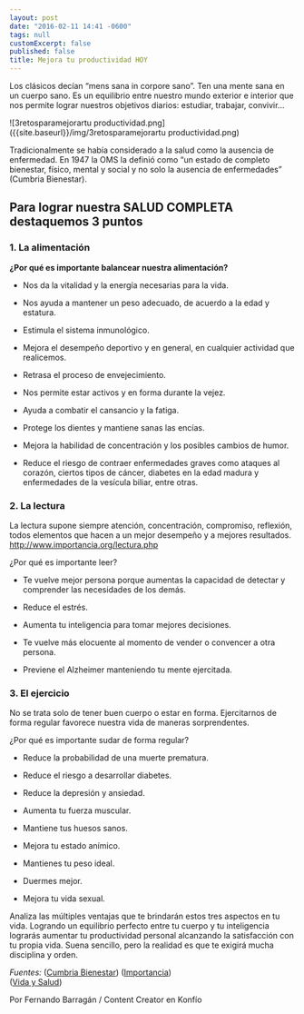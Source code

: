 ```yaml
---
layout: post
date: "2016-02-11 14:41 -0600"
tags: null
customExcerpt: false
published: false
title: Mejora tu productividad HOY
---
```


Los clásicos decían “mens sana in corpore sano”. Ten una mente sana en un cuerpo sano. Es un equilibrio entre nuestro mundo exterior e interior que nos permite lograr nuestros objetivos diarios: estudiar, trabajar, convivir...

![3retosparamejorartu productividad.png]({{site.baseurl}}/img/3retosparamejorartu productividad.png)

Tradicionalmente se había considerado a la salud como la ausencia de enfermedad. En 1947 la OMS la definió como “un estado de completo bienestar, físico, mental y social y no solo la ausencia de enfermedades” (Cumbria Bienestar).
	
## Para lograr nuestra SALUD COMPLETA destaquemos 3 puntos

### 1. La alimentación

**¿Por qué es importante balancear nuestra alimentación?** 

- Nos da la vitalidad y la energía necesarias para la vida.

- Nos ayuda a mantener un peso adecuado, de acuerdo a la edad y estatura.

- Estimula el sistema inmunológico.

- Mejora el desempeño deportivo y en general, en cualquier actividad que realicemos.

- Retrasa el proceso de envejecimiento.

- Nos permite estar activos y en forma durante la vejez.

- Ayuda a combatir el cansancio y la fatiga.

- Protege los dientes y mantiene sanas las encías.

- Mejora la habilidad de concentración y los posibles cambios de humor.

- Reduce el riesgo de contraer enfermedades graves como ataques al corazón, ciertos tipos de cáncer, diabetes en la edad madura y enfermedades de la vesícula biliar, entre otras.

### 2. La lectura

La lectura supone siempre atención, concentración, compromiso, reflexión, todos elementos que hacen a un mejor desempeño y a mejores resultados.
http://www.importancia.org/lectura.php 

¿Por qué es importante leer?

- Te vuelve mejor persona porque aumentas la capacidad de detectar y comprender las necesidades de los demás.

- Reduce el estrés.

- Aumenta tu inteligencia para tomar mejores decisiones.

- Te vuelve más elocuente al momento de vender o convencer a otra persona.

- Previene el Alzheimer manteniendo tu mente ejercitada.

### 3. El ejercicio

No se trata solo de tener buen cuerpo o estar en forma. Ejercitarnos de forma regular favorece nuestra vida de maneras sorprendentes.  

¿Por qué es importante sudar de forma regular?

- Reduce la probabilidad de una muerte prematura.

- Reduce el riesgo a desarrollar diabetes.

- Reduce la depresión y ansiedad.

- Aumenta tu fuerza muscular.

- Mantiene tus huesos sanos.

- Mejora tu estado anímico.

- Mantienes tu peso ideal.

- Duermes mejor.

- Mejora tu vida sexual.

Analiza las múltiples ventajas que te brindarán estos tres aspectos en tu vida. Logrando un equilibrio perfecto entre tu cuerpo y tu inteligencia lograrás aumentar tu productividad personal alcanzando la satisfacción con tu propia vida. Suena sencillo, pero la realidad es que te exigirá mucha disciplina y orden. 

_Fuentes:_
([Cumbria Bienestar](http://www.cumbriabienestar.es/el-bienestar-social/)) 
([Importancia](http://www.importancia.org/buena-alimentacion.php))  
([Vida y Salud](http://www.vidaysalud.com/diario/ejercicio/10-beneficios-de-hacer-ejercicio/)) 

Por Fernando Barragán / Content Creator en Konfío

